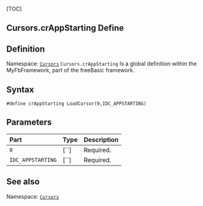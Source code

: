 [TOC]
## Cursors.crAppStarting Define

## Definition
Namespace: [`Cursors`](Cursors.md)
`Cursors.crAppStarting` Is a global definition within the MyFbFramework, part of the freeBasic framework.
## Syntax

```freeBasic
#define crAppStarting LoadCursor(0,IDC_APPSTARTING)
```

## Parameters

|Part|Type|Description|
| :------------ | :------------ | :------------ |
|`0`|[``]|Required.|
|`IDC_APPSTARTING`|[``]|Required.|
## See also
Namespace: [`Cursors`](Cursors.md)
